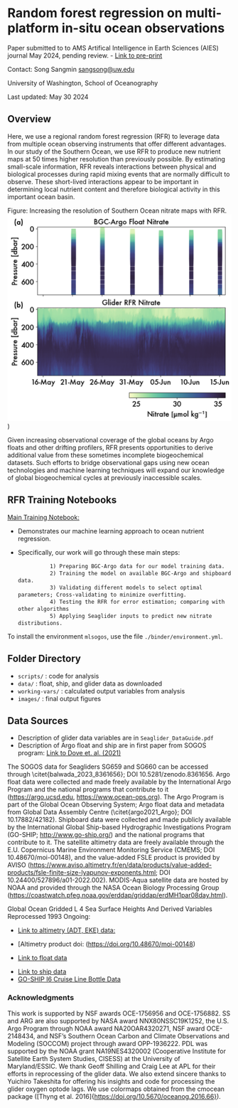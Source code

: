 # Random forest regression on multi-platform in-situ ocean observations

Paper submitted to to AMS Artifical Intelligence in Earth Sciences (AIES) journal May 2024, pending review. - [Link to pre-print](https://doi.org/10.22541/essoar.171707849.91867565/v1)

Contact: Song Sangmin <sangsong@uw.edu>

University of Washington, School of Oceanography

Last updated: May 30 2024

## Overview

Here, we use a regional random forest regression (RFR) to leverage data from multiple ocean observing instruments that offer different advantages. In our study of the Southern Ocean, we use RFR to produce new nutrient maps at 50 times higher resolution than previously possible. By estimating small-scale information, RFR reveals interactions between physical and biological processes during rapid mixing events that are normally difficult to observe. These short-lived interactions appear to be important in determining local nutrient content and therefore biological activity in this important ocean basin. 

Figure: Increasing the resolution of Southern Ocean nitrate maps with RFR.
![Figure](./images/small_resolution.png))

Given increasing observational coverage of the global oceans by Argo floats and other drifting profilers, RFR presents opportunities to derive additional value from these sometimes incomplete biogeochemical datasets. Such efforts to bridge observational gaps using new ocean technologies and machine learning techniques will expand our knowledge of global biogeochemical cycles at previously inaccessible scales.



## RFR Training Notebooks

<!-- Three main notebooks describe the (1) Random Forest model development, (2) application to ocean data and performance evaluation, followed by (3) scientific analysis of the output. 
 -->

[Main Training Notebook:](scripts/Training_RandomForest.ipynb)

- Demonstrates our machine learning approach to ocean nutrient regression.

- Specifically, our work will go through these main steps: 

                1) Preparing BGC-Argo data for our model training data.
                2) Training the model on available BGC-Argo and shipboard data. 
                3) Validating different models to select optimal parameters; Cross-validating to minimize overfitting.
                4) Testing the RFR for error estimation; comparing with other algorithms
                5) Applying Seaglider inputs to predict new nitrate distributions. 


To install the environment `mlsogos`, use the file `./binder/environment.yml`.

<!-- 2. Random Forest Analysis: `scripts/Analysis_RandomForest.ipynb`

- Here, we

-  -->


## Folder Directory

- `scripts/` : code for analysis
- `data/` : float, ship, and glider data as downloaded
- `working-vars/` : calculated output variables from analysis
- `images/` : final output figures



## Data Sources


- Description of glider data variables are in `Seaglider_DataGuide.pdf`
- Description of Argo float and ship are in first paper from SOGOS program: [Link to Dove et. al. (2021)](https://agupubs.onlinelibrary.wiley.com/doi/10.1029/2021JC017178)


The SOGOS data for Seagliders SG659 and SG660 can be accessed through \citet{balwada_2023_8361656}; DOI 10.5281/zenodo.8361656. Argo float data were collected and made freely available by the International Argo Program and the national programs that contribute to it (https://argo.ucsd.edu, https://www.ocean-ops.org). The Argo Program is part of the Global Ocean Observing System; Argo float data and metadata from Global Data Assembly Centre (\citet{argo2021_Argo}; DOI 10.17882/42182). Shipboard data were collected and made publicly available by the International Global Ship-based Hydrographic Investigations Program (GO-SHIP; http://www.go-ship.org/) and the national programs that contribute to it. The satellite altimetry data are freely available through the E.U. Copernicus Marine Environment Monitoring Service (CMEMS; DOI 10.48670/moi-00148), and the value-added FSLE product is provided by AVISO (https://www.aviso.altimetry.fr/en/data/products/value-added-products/fsle-finite-size-lyapunov-exponents.html; DOI 10.24400/527896/a01-2022.002). MODIS-Aqua satellite data are hosted by NOAA and provided through the NASA Ocean Biology Processing Group (https://coastwatch.pfeg.noaa.gov/erddap/griddap/erdMH1par08day.html). 


Global Ocean Gridded L 4 Sea Surface Heights And Derived Variables Reprocessed 1993 Ongoing:

- [Link to altimetry (ADT, EKE) data:](https://data.marine.copernicus.eu/product/SEALEVEL_GLO_PHY_L4_MY_008_047/download
)
- [Altimetry product doi: (https://doi.org/10.48670/moi-00148)

- [Link to float data](https://uwnetid-my.sharepoint.com/:f:/g/personal/sangsong_uw_edu/Es-ESkVfIlpHhpFq7o5LTaoBtqv6pWj6rntxMyXieLEq8A?e=FeRRjs)

<!-- - [Argo ERDDAP Data Server](http://www.argodatamgt.org/Access-to-data/ERDDAP-data-server) -->

- [Link to ship data](https://uwnetid-my.sharepoint.com/:f:/g/personal/sangsong_uw_edu/ErLtPwS6pdZClgo0Flp9lq8Bz73FRmUlhR2zf329gDH-3w?e=hCzidh)
- [GO-SHIP I6 Cruise Line Bottle Data](https://cchdo.ucsd.edu/cruise/325020190403)



### Acknowledgments


This work is supported by NSF awards OCE-1756956 and OCE-1756882. SS and ARG are also supported by NASA award NNX80NSSC19K1252, the U.S. Argo Program through NOAA award NA20OAR4320271, NSF award OCE-2148434, and NSF’s Southern Ocean Carbon and Climate Observations and Modeling (SOCCOM) project through award OPP-1936222. PDL was supported by the NOAA grant NA19NES4320002 (Cooperative Institute for Satellite Earth System Studies, CISESS) at the University of Maryland/ESSIC. We thank Geoff Shilling and Craig Lee at APL for their efforts in reprocessing of the glider data. We also extend sincere thanks to Yuichiro Takeshita for offering his insights and code for processing the glider oxygen optode lags. We use colormaps obtained from the cmocean package ([Thyng et al. 2016]{https://doi.org/10.5670/oceanog.2016.66}). 

